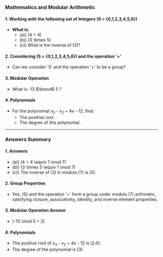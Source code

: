 ### Mathematics and Modular Arithmetic

#### 1. Working with the following set of Integers \(S = \{0,1,2,3,4,5,6\}\)

- **What is:**
  - \(a)\) \(4 + 4\)
  - \(b)\) \(3 \times 5\)
  - \(c)\) What is the inverse of \(3\)?

#### 2. Considering \(S = \{0,1,2,3,4,5,6\}\) and the operation '+'

- Can we consider 'S' and the operation '+' to be a group?

#### 3. Modular Operation

- What is -13 $\bmod$ 5 ?

#### 4. Polynomials

- For the polynomial $x_{3}$ - $x_{2}$ + 4x - 12, find:
  - The positive root.
  - The degree of this polynomial.

---

### Answers Summary

#### 1. Answers

- \(a)\) \(4 + 4 \equiv 1 \mod 7\)
- \(b)\) \(3 \times 5 \equiv 1 \mod 7\)
- \(c)\) The inverse of \(3\) in modulo \(7\) is \(5\).

#### 2. Group Properties

- Yes, \(S\) and the operation '+' form a group under modulo \(7\) arithmetic, satisfying closure, associativity, identity, and inverse element properties.

#### 3. Modular Operation Answer

- \(-13 \mod 5 = 2\)

#### 4. Polynomials

- The positive root of $x_{3}$ - $x_{2}$ + 4x - 12 is \(2.0\).
- The degree of the polynomial is \(3\).

